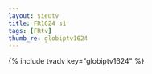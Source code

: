 ```yaml
--- 
layout: sieutv
title: FR1624 s1
tags: [FRtv]
thumb_re: globiptv1624
---
```

{% include tvadv key="globiptv1624" %} 
